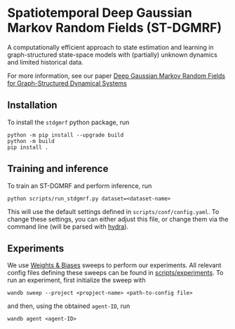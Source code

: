 # Spatiotemporal Deep Gaussian Markov Random Fields (ST-DGMRF)
A computationally efficient approach to state estimation and learning in graph-structured state-space models with 
(partially) unknown dynamics and limited historical data.

For more information, see our paper [Deep Gaussian Markov Random Fields for Graph-Structured Dynamical Systems](
https://openreview.net/pdf?id=dcw7qRUuD8
)

## Installation
To install the `stdgmrf` python package, run
```
python -m pip install --upgrade build
python -m build
pip install .
```

## Training and inference
To train an ST-DGMRF and perform inference, run
```
python scripts/run_stdgmrf.py dataset=<dataset-name>
```
This will use the default settings defined in `scripts/conf/config.yaml`. To change these settings, you can either adjust this file, or change them via the command line (will be parsed with [hydra](https://hydra.cc/docs/intro/)).

## Experiments
We use [Weights & Biases](https://wandb.ai/site) sweeps to perform our experiments.
All relevant config files defining these sweeps can be found in [scripts/experiments](https://github.com/FionaLippert/StructuredKalmanSmoother/tree/main/scripts/experiments). To run an experiment, first initialize the sweep with
```
wandb sweep --project <propject-name> <path-to-config file>
```
and then, using the obtained `agent-ID`, run
```
wandb agent <agent-ID>
```
 
